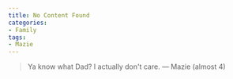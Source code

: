 ```yaml
---
title: No Content Found
categories:
- Family
tags:
- Mazie
---
```


> Ya know what Dad? I actually don't care.
> — Mazie (almost 4)
